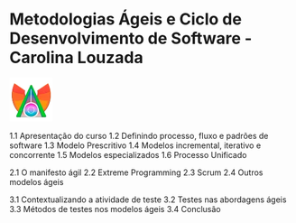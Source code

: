 # Metodologias Ágeis e Ciclo de Desenvolvimento de Software - Carolina Louzada

![alt text](image.png)

1.1 Apresentação do curso
1.2 Definindo processo, fluxo e padrões de software
1.3 Modelo Prescritivo
1.4 Modelos incremental, iterativo e concorrente
1.5 Modelos especializados
1.6 Processo Unificado

2.1 O manifesto ágil
2.2 Extreme Programming
2.3 Scrum
2.4 Outros modelos ágeis

3.1 Contextualizando a atividade de teste
3.2 Testes nas abordagens ágeis
3.3 Métodos de testes nos modelos ágeis
3.4 Conclusão

